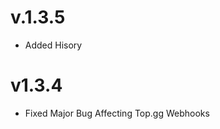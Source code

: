 v.1.3.5
==================

  * Added Hisory

v1.3.4
==================

  * Fixed Major Bug Affecting Top.gg Webhooks